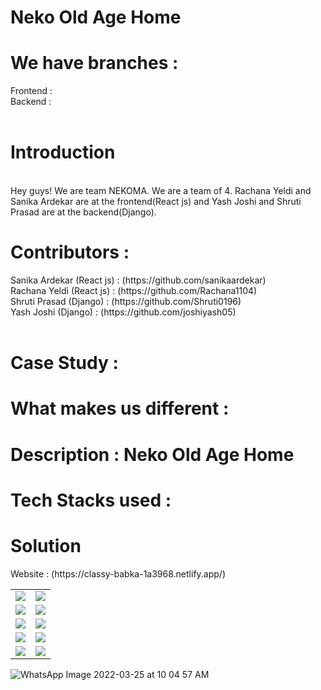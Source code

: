 # Neko Old Age Home

<h1>We have branches :</h1>
Frontend : 
<br>
Backend :
<br>
<br>
<h1>Introduction </h1>
<br>
Hey guys! We are team NEKOMA. We are a team of 4. Rachana Yeldi and Sanika Ardekar are at the frontend(React js) and Yash Joshi and Shruti Prasad are at the backend(Django).<br>
<h1>Contributors : </h1>
Sanika Ardekar (React js) :  (https://github.com/sanikaardekar)<br>
Rachana Yeldi (React js) : (https://github.com/Rachana1104)<br>
Shruti Prasad (Django) : (https://github.com/Shruti0196)<br>
Yash Joshi (Django) : (https://github.com/joshiyash05)<br><br>
<h1>Case Study :</h1>
<h1>What makes us different : </h1>
<h1>Description : Neko Old Age Home </h1>
<h1>Tech Stacks used : </h1>
<h1>Solution </h1>
Website : (https://classy-babka-1a3968.netlify.app/)<br><table><tr>
<td><img src="https://user-images.githubusercontent.com/80119277/160216783-b8736fbc-76b3-4d3f-8392-2c5030b30933.jpeg"></td>
<td><img src="https://user-images.githubusercontent.com/80119277/160217099-e06dcb45-6856-467b-b665-5c94f6da565d.jpeg"></td></tr>
<tr><td><img src="https://user-images.githubusercontent.com/80119277/160217173-f9add4e1-8ea4-4519-8e7e-a382ff74e6ed.jpeg"></td>
<td><img src="https://user-images.githubusercontent.com/80119277/160217201-bef69bf4-411d-4de5-a05a-882b43f1878d.jpeg"></td></tr>
<td><img src="https://user-images.githubusercontent.com/80119277/160217279-4afe2388-2037-43c8-bea0-68dd82453142.jpeg"></td>
<td><img src="https://user-images.githubusercontent.com/80119277/160217282-3ad42fbf-af90-440a-abe2-4da79b346f88.jpeg"></td></tr>
<td><img src="https://user-images.githubusercontent.com/80119277/160217286-a91cbb6f-9b7a-493c-9e5d-7b6cb5380184.jpeg"></td>
<td><img src="https://user-images.githubusercontent.com/80119277/160217295-d73fe716-6a80-4147-906f-dc657631b518.jpeg"></td></tr>
<td><img src="https://user-images.githubusercontent.com/80119277/160217299-d6649d45-f5b3-4f13-a6db-0fa8761dd6e0.jpeg"></td>
<td><img src="https://user-images.githubusercontent.com/80119277/160217329-affa64a2-3a1f-48cd-bf9b-b462c77e5ac8.jpeg"></td></tr>
</table>

![WhatsApp Image 2022-03-25 at 10 04 57 AM](https://user-images.githubusercontent.com/80119277/160217450-7848ba61-661a-4b45-a7f2-6a0201151a4f.jpeg)

